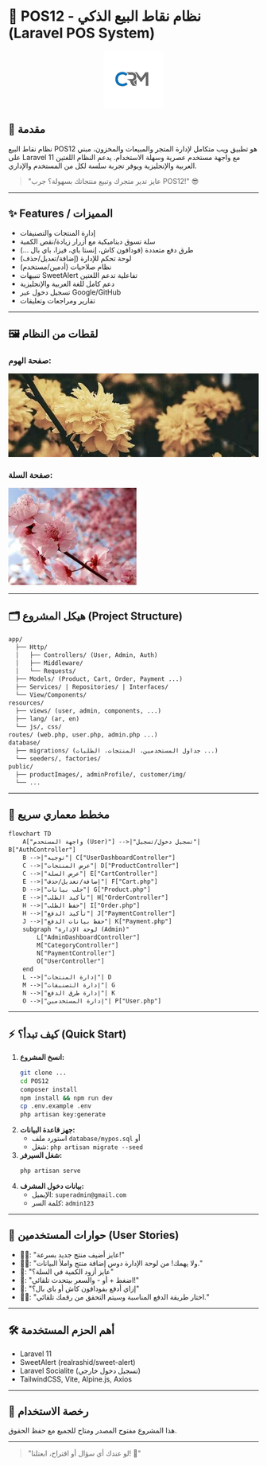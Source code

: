 # 🚀 POS12 - نظام نقاط البيع الذكي (Laravel POS System)

<p align="center">
  <img src="public/productImages/687bfdd6640felogo.png" width="120" alt="POS Logo" />
</p>

## 👋 مقدمة

نظام نقاط البيع POS12 هو تطبيق ويب متكامل لإدارة المتجر والمبيعات والمخزون، مبني على Laravel 11 مع واجهة مستخدم عصرية وسهلة الاستخدام. يدعم النظام اللغتين العربية والإنجليزية ويوفر تجربة سلسة لكل من المستخدم والإداري.

> "عايز تدير متجرك وتبيع منتجاتك بسهولة؟ جرب POS12!" 😎

---

## ✨ Features / المميزات
- إدارة المنتجات والتصنيفات
- سلة تسوق ديناميكية مع أزرار زيادة/نقص الكمية
- طرق دفع متعددة (فودافون كاش، إنستا باي، فيزا، باي بال ...)
- لوحة تحكم للإدارة (إضافة/تعديل/حذف)
- نظام صلاحيات (أدمين/مستخدم)
- تنبيهات SweetAlert تفاعلية تدعم اللغتين
- دعم كامل للغة العربية والإنجليزية
- تسجيل دخول عبر Google/GitHub
- تقارير ومراجعات وتعليقات

---

## 🖼️ لقطات من النظام

### صفحة الهوم:
![Home Example](public/customer/img/banner2.jpg)

### صفحة السلة:
![Cart Example](public/productImages/68824c9cf076fcherry.jpeg)

---

## 🗂️ هيكل المشروع (Project Structure)

```text
app/
  ├── Http/
  │   ├── Controllers/ (User, Admin, Auth)
  │   ├── Middleware/
  │   └── Requests/
  ├── Models/ (Product, Cart, Order, Payment ...)
  ├── Services/ | Repositories/ | Interfaces/
  └── View/Components/
resources/
  ├── views/ (user, admin, components, ...)
  ├── lang/ (ar, en)
  └── js/, css/
routes/ (web.php, user.php, admin.php ...)
database/
  ├── migrations/ (جداول المستخدمين، المنتجات، الطلبات ...)
  └── seeders/, factories/
public/
  ├── productImages/, adminProfile/, customer/img/
  └── ...
```

---

## 🧩 مخطط معماري سريع

```mermaid
flowchart TD
    A["واجهة المستخدم (User)"] -->|"تسجيل دخول/تسجيل"| B["AuthController"]
    B -->|"توجيه"| C["UserDashboardController"]
    C -->|"عرض المنتجات"| D["ProductController"]
    C -->|"عرض السلة"| E["CartController"]
    E -->|"إضافة/تعديل/حذف"| F["Cart.php"]
    D -->|"جلب بيانات"| G["Product.php"]
    E -->|"تأكيد الطلب"| H["OrderController"]
    H -->|"حفظ الطلب"| I["Order.php"]
    H -->|"تأكيد الدفع"| J["PaymentController"]
    J -->|"حفظ بيانات الدفع"| K["Payment.php"]
    subgraph "لوحة الإدارة (Admin)"
        L["AdminDashboardController"]
        M["CategoryController"]
        N["PaymentController"]
        O["UserController"]
    end
    L -->|"إدارة المنتجات"| D
    M -->|"إدارة التصنيفات"| G
    N -->|"إدارة طرق الدفع"| K
    O -->|"إدارة المستخدمين"| P["User.php"]
```

---

## ⚡️ كيف تبدأ؟ (Quick Start)

1. **انسخ المشروع:**
   ```bash
   git clone ...
   cd POS12
   composer install
   npm install && npm run dev
   cp .env.example .env
   php artisan key:generate
   ```
2. **جهز قاعدة البيانات:**
   - استورد ملف `database/mypos.sql` أو
   - شغل: `php artisan migrate --seed`
3. **شغل السيرفر:**
   ```bash
   php artisan serve
   ```
4. **بيانات دخول المشرف:**
   - الإيميل: `superadmin@gmail.com`
   - كلمة السر: `admin123`

---

## 💬 حوارات المستخدمين (User Stories)

- 🧑‍💼: "عايز أضيف منتج جديد بسرعة!"
- 👩‍💻: "ولا يهمك! من لوحة الإدارة دوس إضافة منتج واملأ البيانات."
- 🛒: "عايز أزود الكمية في السلة؟"
- 🤖: "اضغط + أو - والسعر بيتحدث تلقائي!"
- 💸: "إزاي أدفع بفودافون كاش أو باي بال؟"
- 👨‍💼: "اختار طريقة الدفع المناسبة وسيتم التحقق من رقمك تلقائي."

---

## 🛠️ أهم الحزم المستخدمة
- Laravel 11
- SweetAlert (realrashid/sweet-alert)
- Laravel Socialite (تسجيل دخول خارجي)
- TailwindCSS, Vite, Alpine.js, Axios

---

## 📜 رخصة الاستخدام

هذا المشروع مفتوح المصدر ومتاح للجميع مع حفظ الحقوق.

---

> "لو عندك أي سؤال أو اقتراح، ابعتلنا! 🤙"
